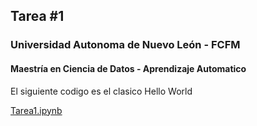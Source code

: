 ## Tarea #1
### Universidad Autonoma de Nuevo León - FCFM
#### Maestría en Ciencia de Datos - Aprendizaje Automatico

El siguiente codigo es el clasico Hello World

[Tarea1.ipynb](Tarea1.ipynb)

